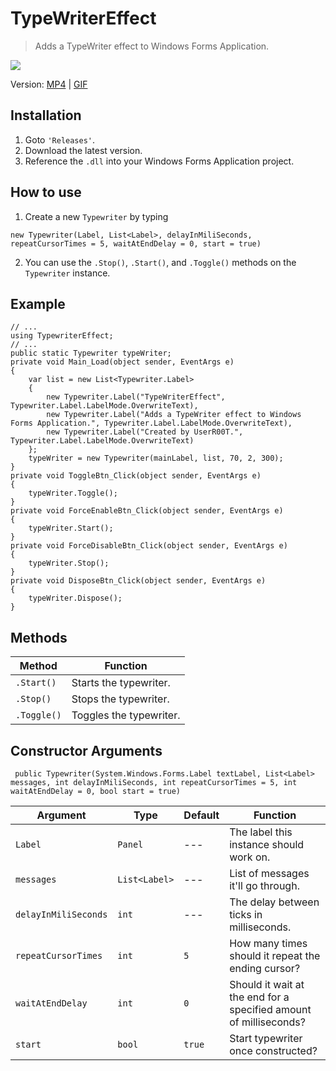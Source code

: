 # TypeWriterEffect

> Adds a TypeWriter effect to Windows Forms Application.

![](https://i.imgur.com/8AqlUU3.gif)

Version: [MP4](https://puu.sh/BGe5p/a6d56a0711.mp4) | [GIF](https://i.imgur.com/8AqlUU3.gif)

## Installation

1. Goto ``'Releases'``.
2. Download the latest version.
3. Reference the ``.dll`` into your Windows Forms Application project.

## How to use
1. Create a new ``Typewriter`` by typing
```CSharp
new Typewriter(Label, List<Label>, delayInMiliSeconds, repeatCursorTimes = 5, waitAtEndDelay = 0, start = true)
``` 
2. You can use the ``.Stop()``, ``.Start()``, and ``.Toggle()`` methods on the ``Typewriter`` instance.

## Example

```CSharp
// ...
using TypewriterEffect;
// ...
public static Typewriter typeWriter;
private void Main_Load(object sender, EventArgs e)
{
    var list = new List<Typewriter.Label>
    {
        new Typewriter.Label("TypeWriterEffect", Typewriter.Label.LabelMode.OverwriteText),
        new Typewriter.Label("Adds a TypeWriter effect to Windows Forms Application.", Typewriter.Label.LabelMode.OverwriteText),
        new Typewriter.Label("Created by UserR00T.", Typewriter.Label.LabelMode.OverwriteText)
    };
    typeWriter = new Typewriter(mainLabel, list, 70, 2, 300);
}
private void ToggleBtn_Click(object sender, EventArgs e)
{
    typeWriter.Toggle();
}
private void ForceEnableBtn_Click(object sender, EventArgs e)
{
    typeWriter.Start();
}
private void ForceDisableBtn_Click(object sender, EventArgs e)
{
    typeWriter.Stop();
}
private void DisposeBtn_Click(object sender, EventArgs e)
{
    typeWriter.Dispose();
}
```

## Methods

Method | Function
--- | ---
``.Start()`` | Starts the typewriter.
``.Stop()`` | Stops the typewriter.
``.Toggle()`` | Toggles the typewriter.

## Constructor Arguments

```CSharp
 public Typewriter(System.Windows.Forms.Label textLabel, List<Label> messages, int delayInMiliSeconds, int repeatCursorTimes = 5, int waitAtEndDelay = 0, bool start = true)
```

Argument | Type | Default | Function
--- | --- | --- | ---
``Label`` | ``Panel`` | --- | The label this instance should work on.
``messages`` | ``List<Label>`` | --- | List of messages it'll go through.
``delayInMiliSeconds`` | ``int`` | --- | The delay between ticks in milliseconds.
``repeatCursorTimes`` | ``int`` | ``5`` | How many times should it repeat the ending cursor?
``waitAtEndDelay`` | ``int`` | ``0`` | Should it wait at the end for a specified amount of milliseconds?
``start`` | ``bool`` | ``true`` | Start typewriter once constructed?

